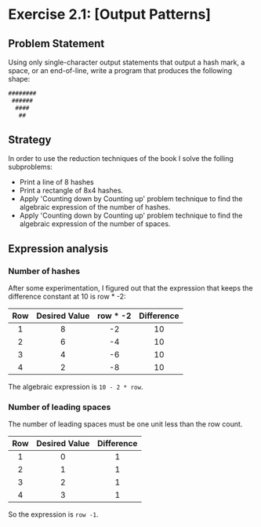 # Exercise 2.1: [Output Patterns]

## Problem Statement

Using only single-character output statements that output a hash mark, a
space, or an end-of-line, write a program that produces the following shape:

 ```txt
 ########   
  ######   
   ####  
    ##
```

## Strategy

In order to use the reduction techniques of the book I solve the folling
subproblems:

* Print a line of 8 hashes
* Print a rectangle of 8x4 hashes.
* Apply 'Counting down by Counting up' problem technique to find the algebraic
expression of the number of hashes.
* Apply 'Counting down by Counting up' problem technique to find the algebraic
expression of the number of spaces.

## Expression analysis

### Number of hashes

After some experimentation, I figured out that the expression that keeps the
difference constant at 10 is row * -2:

|Row|Desired Value|row * -2|Difference|
|:-:|:-----------:|:------:|:--------:|
|1|8|-2|10|
|2|6|-4|10|
|3|4|-6|10|
|4|2|-8|10|

The algebraic expression is `10 - 2 * row`.

### Number of leading spaces

The number of leading spaces must be one unit less than the row count.

|Row|Desired Value|Difference|
|:-:|:-----------:|:--------:|
|1|0|1|
|2|1|1|
|3|2|1|
|4|3|1|

So the expression is `row -1`.
